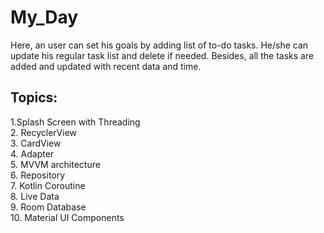 # My_Day


Here, an user can set his goals by adding list of to-do tasks.
He/she can update his regular task list and delete if needed.
Besides, all the tasks are added and updated with recent data and time.


## Topics:
1.Splash Screen with Threading  
2. RecyclerView  
3. CardView  
4. Adapter  
5. MVVM architecture  
6. Repository   
7. Kotlin Coroutine  
8. Live Data  
9. Room Database  
10. Material UI Components
